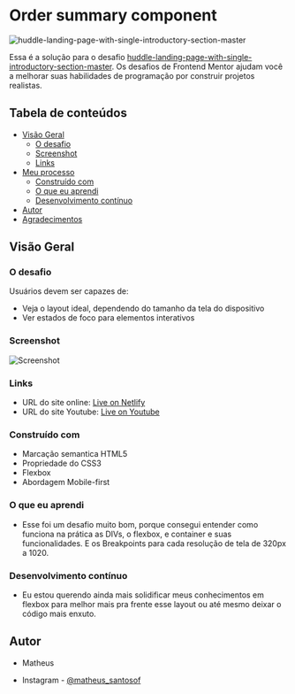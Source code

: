 # Order summary component
![huddle-landing-page-with-single-introductory-section-master](https://user-images.githubusercontent.com/88622033/129952238-b2aa62b6-9b85-4185-ab7a-91839df590ee.gif)


Essa é a solução para o desafio [huddle-landing-page-with-single-introductory-section-master](https://www.frontendmentor.io/challenges/huddle-landing-page-with-a-single-introductory-section-B_2Wvxgi0). Os desafios de Frontend Mentor ajudam você a melhorar suas habilidades de programação por construir projetos realistas.

## Tabela de conteúdos

- [Visão Geral](#visao-geral)
  - [O desafio](#o-desafio)
  - [Screenshot](#screenshot)
  - [Links](#links)
- [Meu processo](#meu-processo)
  - [Construído com](#construido-com)
  - [O que eu aprendi](#o-que-eu-aprendi)
  - [Desenvolvimento contínuo](#desenvolvimento-continuo)
- [Autor](#autor)
- [Agradecimentos](#agradecimentos)

## Visão Geral

### O desafio

Usuários devem ser capazes de:

- Veja o layout ideal, dependendo do tamanho da tela do dispositivo
- Ver estados de foco para elementos interativos

### Screenshot
![Screenshot](assets/p)

### Links

- URL do site online: [Live on Netlify](https://matheussantosws.github.io/order-summary-component-main/)
- URL do site Youtube: [Live on Youtube](https://www.youtube.com/watch?v=Bxhbz7fjS5I)
### Construído com

- Marcação semantica HTML5
- Propriedade do CSS3
- Flexbox
- Abordagem Mobile-first

### O que eu aprendi

- Esse foi um desafio muito bom, porque consegui entender como funciona na prática as DIVs, o flexbox, e container e suas funcionalidades. E os Breakpoints para cada resolução de tela de 320px a 1020.

### Desenvolvimento contínuo

- Eu estou querendo ainda mais solidificar meus conhecimentos em flexbox para melhor mais pra frente esse layout ou até mesmo deixar o código mais enxuto.

## Autor

- Matheus

- Instagram - [@matheus_santosof](https://www.instagram.com/matheus_santosof/)
